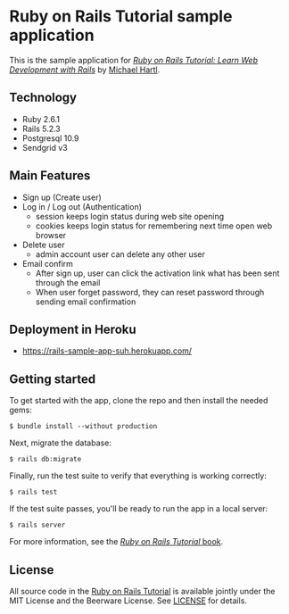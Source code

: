 # Ruby on Rails Tutorial sample application

This is the sample application for
[*Ruby on Rails Tutorial:
Learn Web Development with Rails*](https://www.railstutorial.org/)
by [Michael Hartl](http://www.michaelhartl.com/).


## Technology
- Ruby 2.6.1
- Rails 5.2.3
- Postgresql 10.9
- Sendgrid v3


## Main Features

- Sign up (Create user)
- Log in / Log out (Authentication)
  * session keeps login status during web site opening
  * cookies keeps login status for remembering next time open web browser
- Delete user
  * admin account user can delete any other user
- Email confirm
  * After sign up, user can click the activation link what has been sent through the email
  * When user forget password, they can reset password through sending email confirmation


## Deployment in Heroku

- https://rails-sample-app-suh.herokuapp.com/


## Getting started

To get started with the app, clone the repo and then install the needed gems:

```
$ bundle install --without production
```

Next, migrate the database:

```
$ rails db:migrate
```

Finally, run the test suite to verify that everything is working correctly:

```
$ rails test
```

If the test suite passes, you'll be ready to run the app in a local server:

```
$ rails server
```

For more information, see the
[*Ruby on Rails Tutorial* book](https://www.railstutorial.org/book).


## License

All source code in the [Ruby on Rails Tutorial](https://www.railstutorial.org/)
is available jointly under the MIT License and the Beerware License. See
[LICENSE](LICENSE) for details.
